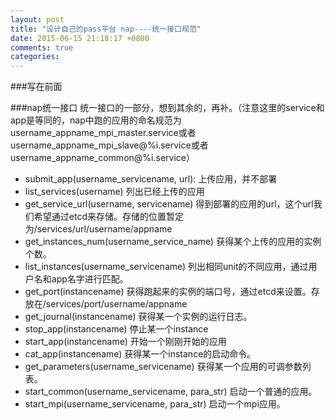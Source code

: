 ```yaml
---
layout: post
title: "设计自己的pass平台 nap----统一接口规范"
date: 2015-06-15 21:18:17 +0800
comments: true
categories: 
---
```


###写在前面


###nap统一接口
统一接口的一部分，想到其余的，再补。（注意这里的service和app是等同的，nap中跑的应用的命名规范为username_appname_mpi_master.service或者username_appname_mpi_slave@%i.service或者username_appname_common@%i.service）
- submit_app(username_servicename, url): 上传应用，并不部署
- list_services(username) 列出已经上传的应用
- get_service_url(username, servicename) 得到部署的应用的url，这个url我们希望通过etcd来存储。存储的位置暂定为/services/url/username/appname
- get_instances_num(username_service_name) 获得某个上传的应用的实例个数。
- list_instances(username_servicename) 列出相同unit的不同应用，通过用户名和app名字进行匹配。
- get_port(instancename) 获得跑起来的实例的端口号，通过etcd来设置。存放在/services/port/username/appname
- get_journal(instancename) 获得某一个实例的运行日志。
- stop_app(instancename) 停止某一个instance
- start_app(instancename) 开始一个刚刚开始的应用
- cat_app(instancename) 获得某一个instance的启动命令。
- get_parameters(username_servicename) 获得某一个应用的可调参数列表。
- start_common(username_servicename, para_str) 启动一个普通的应用。
- start_mpi(username_servicename, para_str) 启动一个mpi应用。
